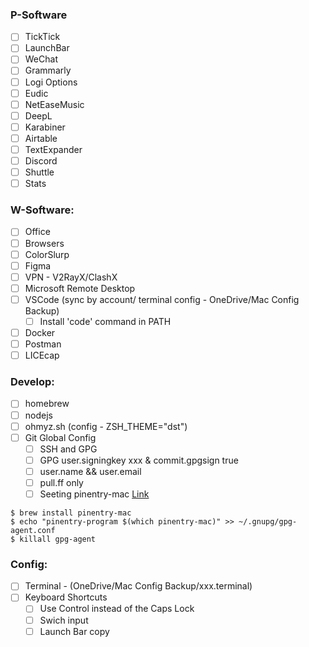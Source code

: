 ### P-Software
- [ ] TickTick
- [ ] LaunchBar
- [ ] WeChat
- [ ] Grammarly
- [ ] Logi Options
- [ ] Eudic
- [ ] NetEaseMusic
- [ ] DeepL
- [ ] Karabiner
- [ ] Airtable
- [ ] TextExpander
- [ ] Discord
- [ ] Shuttle
- [ ] Stats

### W-Software:
- [ ] Office
- [ ] Browsers
- [ ] ColorSlurp
- [ ] Figma
- [ ] VPN - V2RayX/ClashX
- [ ] Microsoft Remote Desktop
- [ ] VSCode (sync by account/ terminal config - OneDrive/Mac Config Backup)
	- [ ] Install 'code' command in PATH
- [ ] Docker
- [ ] Postman
- [ ] LICEcap

### Develop:
- [ ] homebrew
- [ ] nodejs
- [ ] ohmyz.sh (config - ZSH_THEME="dst")
- [ ] Git Global Config
	- [ ] SSH and GPG
	- [ ] GPG  user.signingkey xxx &  commit.gpgsign true
	- [ ] user.name && user.email
	- [ ] pull.ff only
	- [ ] Seeting pinentry-mac [Link](https://docs.github.com/en/authentication/managing-commit-signature-verification/telling-git-about-your-signing-key?platform=mac)
```
$ brew install pinentry-mac
$ echo "pinentry-program $(which pinentry-mac)" >> ~/.gnupg/gpg-agent.conf
$ killall gpg-agent
```

### Config:
- [ ] Terminal - (OneDrive/Mac Config Backup/xxx.terminal)
- [ ] Keyboard Shortcuts
	- [ ] Use Control instead of the Caps Lock
	- [ ] Swich input 
	- [ ] Launch Bar copy
